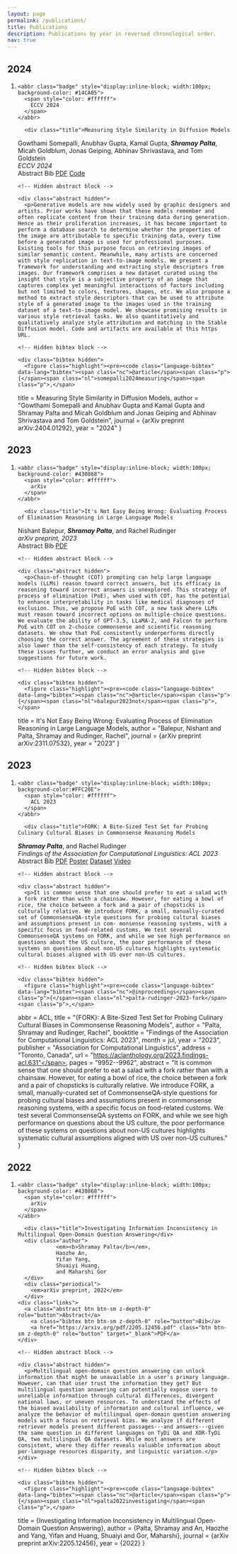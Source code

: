 ```yaml
---
layout: page
permalink: /publications/
title: Publications
description: Publications by year in reversed chronological order.
nav: true
---
```


<!--To add more papers, copy an entire content block and change details>

<!-- Content -->

  <div class="container mt-5">
    <div class="post">

  <article>
    <div class="publications">


  <h2 class="year">2024</h2>
  <ol class="bibliography"><li><div class="row">
  <div class="col-sm-2 abbr">
  
    
    <abbr class="badge" style="display:inline-block; width:100px; background-color: #14CA05">
      <span style="color: #ffffff">
        ECCV 2024
      </span>
    </abbr>
    
  
  </div>

  <div id="somepalli2024measuring" class="col-sm-8">
    
      <div class="title">Measuring Style Similarity in Diffusion Models
</div>
      <div class="author">
                Gowthami Somepalli,
                Anubhav Gupta,
                Kamal Gupta,
                <em><b>Shramay Palta</b></em>,
                Micah Goldblum, 
                Jonas Geiping, 
                Abhinav Shrivastava, 
                and Tom Goldstein
      </div>
      <div class="periodical">
        <em>ECCV 2024</em>
      </div>
    <div class="links">  
      <a class="abstract btn btn-sm z-depth-0" role="button">Abstract</a>
      <a class="bibtex btn btn-sm z-depth-0" role="button">Bib</a>
      <a href="https://arxiv.org/abs/2404.01292" class="btn btn-sm z-depth-0" role="button" target="_blank">PDF</a>
      <a href="https://github.com/learn2phoenix/CSD" class="bibtex btn btn-sm z-depth-0" role="button">Code</a>
    </div>

    <!-- Hidden abstract block -->
    
    <div class="abstract hidden">
      <p>Generative models are now widely used by graphic designers and artists. Prior works have shown that these models remember and often replicate content from their training data during generation. Hence as their proliferation increases, it has become important to perform a database search to determine whether the properties of the image are attributable to specific training data, every time before a generated image is used for professional purposes. Existing tools for this purpose focus on retrieving images of similar semantic content. Meanwhile, many artists are concerned with style replication in text-to-image models. We present a framework for understanding and extracting style descriptors from images. Our framework comprises a new dataset curated using the insight that style is a subjective property of an image that captures complex yet meaningful interactions of factors including but not limited to colors, textures, shapes, etc. We also propose a method to extract style descriptors that can be used to attribute style of a generated image to the images used in the training dataset of a text-to-image model. We showcase promising results in various style retrieval tasks. We also quantitatively and qualitatively analyze style attribution and matching in the Stable Diffusion model. Code and artifacts are available at this https URL.
</p>
    </div>

    <!-- Hidden bibtex block -->
    
    <div class="bibtex hidden">
      <figure class="highlight"><pre><code class="language-bibtex" data-lang="bibtex"><span class="nc">@article</span><span class="p">{</span><span class="nl">somepalli2024measuring</span><span class="p">,</span>
  <span class="na">title</span> <span class="p">=</span> <span class="s">Measuring Style Similarity in Diffusion Models</span><span class="p">,</span>
  <span class="na">author</span> <span class="p">=</span> <span class="s">"Gowthami Somepalli and Anubhav Gupta and Kamal Gupta and Shramay Palta and Micah Goldblum and Jonas Geiping and Abhinav Shrivastava and Tom Goldstein"</span><span class="p">,</span>
  <span class="na">journal</span> <span class="p">=</span> <span class="s">{arXiv preprint arXiv:2404.01292}</span><span class="p">,</span>
  <span class="na">year</span> <span class="p">=</span> <span class="s">"2024"</span>
<span class="p">}</span></code></pre></figure>
    </div>
    
  </div>
</div>
</li></ol>
</div></article>
</div></div>

<!-- Content -->

  <div class="container mt-5">
    <div class="post">

  <article>
    <div class="publications">


  <h2 class="year">2023</h2>
  <ol class="bibliography"><li><div class="row">
  <div class="col-sm-2 abbr">
  
    
    <abbr class="badge" style="display:inline-block; width:100px; background-color: #430868">
      <span style="color: #ffffff">
        arXiv
      </span>
    </abbr>
    
  
  </div>

  <div id="balepur_poe" class="col-sm-8">
    
      <div class="title">It's Not Easy Being Wrong: Evaluating Process of Elimination Reasoning in Large Language Models
</div>
      <div class="author">
                Nishant Balepur,            
                <em><b>Shramay Palta</b></em>,
                and Rachel Rudinger
      </div>
      <div class="periodical">
        <em>arXiv preprint, 2023</em>
      </div>
    <div class="links">  
      <a class="abstract btn btn-sm z-depth-0" role="button">Abstract</a>
      <a class="bibtex btn btn-sm z-depth-0" role="button">Bib</a>
      <a href="https://arxiv.org/abs/2311.07532" class="btn btn-sm z-depth-0" role="button" target="_blank">PDF</a>
    </div>

    <!-- Hidden abstract block -->
    
    <div class="abstract hidden">
      <p>Chain-of-thought (COT) prompting can help large language models (LLMs) reason toward correct answers, but its efficacy in reasoning toward incorrect answers is unexplored. This strategy of process of elimination (PoE), when used with COT, has the potential to enhance interpretability in tasks like medical diagnoses of exclusion. Thus, we propose PoE with COT, a new task where LLMs must reason toward incorrect options on multiple-choice questions. We evaluate the ability of GPT-3.5, LLaMA-2, and Falcon to perform PoE with COT on 2-choice commonsense and scientific reasoning datasets. We show that PoE consistently underperforms directly choosing the correct answer. The agreement of these strategies is also lower than the self-consistency of each strategy. To study these issues further, we conduct an error analysis and give suggestions for future work.
</p>
    </div>

    <!-- Hidden bibtex block -->
    
    <div class="bibtex hidden">
      <figure class="highlight"><pre><code class="language-bibtex" data-lang="bibtex"><span class="nc">@article</span><span class="p">{</span><span class="nl">balepur2023not</span><span class="p">,</span>
  <span class="na">title</span> <span class="p">=</span> <span class="s">It's Not Easy Being Wrong: Evaluating Process of Elimination Reasoning in Large Language Models</span><span class="p">,</span>
  <span class="na">author</span> <span class="p">=</span> <span class="s">"Balepur, Nishant and Palta, Shramay  and Rudinger, Rachel"</span><span class="p">,</span>
  <span class="na">journal</span> <span class="p">=</span> <span class="s">{arXiv preprint arXiv:2311.07532}</span><span class="p">,</span>
  <span class="na">year</span> <span class="p">=</span> <span class="s">"2023"</span>
<span class="p">}</span></code></pre></figure>
    </div>
    
  </div>
</div>
</li></ol>
</div></article>
</div></div>

<!-- Content -->

  <div class="container mt-5">
    <div class="post">

  <article>
    <div class="publications">


  <h2 class="year">2023</h2>
  <ol class="bibliography"><li><div class="row">
  <div class="col-sm-2 abbr">
  
    
    <abbr class="badge" style="display:inline-block; width:100px; background-color:#FFC20E">
      <span style="color: #ffffff">
        ACL 2023
      </span>
    </abbr>
    
  
  </div>

  <div id="palta_rudinger_fork_2023" class="col-sm-8">
    
      <div class="title">FORK: A Bite-Sized Test Set for Probing Culinary Cultural Biases in Commonsense Reasoning Models
</div>
      <div class="author">            
                <em><b>Shramay Palta</b></em>,
                and Rachel Rudinger
      </div>
      <div class="periodical">
        <em>Findings of the Association for Computational Linguistics: ACL 2023</em>
      </div>
    <div class="links">  
      <a class="abstract btn btn-sm z-depth-0" role="button">Abstract</a>
      <a class="bibtex btn btn-sm z-depth-0" role="button">Bib</a>
      <a href="https://aclanthology.org/2023.findings-acl.631/" class="btn btn-sm z-depth-0" role="button" target="_blank">PDF</a>
      <a href="https://shramay-palta.github.io/assets/pdf/FORK_ACL2023/poster.pdf" class="bibtex btn btn-sm z-depth-0" role="button">Poster</a>
      <a href="https://github.com/shramay-palta/FORK_ACL2023" class="bibtex btn btn-sm z-depth-0" role="button">Dataset</a>
      <a href="https://drive.google.com/file/d/1REHB7vjxcyeTSy80nuR02bCtf6aEhTPU/view?usp=sharing" class="bibtex btn btn-sm z-depth-0" role="button">Video</a>
    </div>

    <!-- Hidden abstract block -->
    
    <div class="abstract hidden">
      <p>It is common sense that one should prefer to eat a salad with a fork rather than with a chainsaw. However, for eating a bowl of rice, the choice between a fork and a pair of chopsticks is culturally relative. We introduce FORK, a small, manually-curated set of CommonsenseQA-style questions for probing cultural biases and assumptions present in com- monsense reasoning systems, with a specific focus on food-related customs. We test several CommonsenseQA systems on FORK, and while we see high performance on questions about the US culture, the poor performance of these systems on questions about non-US cultures highlights systematic cultural biases aligned with US over non-US cultures.
</p>
    </div>

    <!-- Hidden bibtex block -->
    
    <div class="bibtex hidden">
      <figure class="highlight"><pre><code class="language-bibtex" data-lang="bibtex"><span class="nc">@inproceedings</span><span class="p">{</span><span class="nl">palta-rudinger-2023-fork</span><span class="p">,</span>
  <span class="na">abbr</span> <span class="p">=</span> <span class="s">ACL</span><span class="p">,</span>
  <span class="na">title</span> <span class="p">=</span> <span class="s">"{FORK}: A Bite-Sized Test Set for Probing Culinary Cultural Biases in Commonsense Reasoning Models"</span><span class="p">,</span>
  <span class="na">author</span> <span class="p">=</span> <span class="s">"Palta, Shramay  and Rudinger, Rachel"</span><span class="p">,</span>
  <span class="na">booktitle</span> <span class="p">=</span> <span class="s">"Findings of the Association for Computational Linguistics: ACL 2023"</span><span class="p">,</span>
  <span class="na">month</span> <span class="p">=</span> <span class="s">jul</span><span class="p">,</span>
  <span class="na">year</span> <span class="p">=</span> <span class="s">"2023"</span><span class="p">,</span>
  <span class="na">publisher</span> <span class="p">=</span> <span class="s">"Association for Computational Linguistics"</span><span class="p">,</span>
  <span class="na">address</span> <span class="p">=</span> <span class="s">"Toronto, Canada"</span><span class="p">,</span>
  <span class="na">url</span> <span class="p">=</span> <span class="s">"https://aclanthology.org/2023.findings-acl.631"</span><span class="p">,</span>
  <span class="na">pages</span> <span class="p">=</span> <span class="s">"9952--9962"</span><span class="p">,</span>
  <span class="na">abstract</span> <span class="p">=</span> <span class="s">"It is common sense that one should prefer to eat a salad with a fork rather than with a chainsaw. However, for eating a bowl of rice, the choice between a fork and a pair of chopsticks is culturally relative. We introduce FORK, a small, manually-curated set of CommonsenseQA-style questions for probing cultural biases and assumptions present in commonsense reasoning systems, with a specific focus on food-related customs. We test several CommonsenseQA systems on FORK, and while we see high performance on questions about the US culture, the poor performance of these systems on questions about non-US cultures highlights systematic cultural assumptions aligned with US over non-US cultures."</span>
<span class="p">}</span></code></pre></figure>
    </div>
    
  </div>
</div>
</li></ol>
</div></article>
</div></div>

<!-- Content -->

  <div class="container mt-5">
    <div class="post">

  <article>
    <div class="publications">


  <h2 class="year">2022</h2>
  <ol class="bibliography"><li><div class="row">
  <div class="col-sm-2 abbr">
  
    
    <abbr class="badge" style="display:inline-block; width:100px; background-color: #430868">
      <span style="color: #ffffff">
        arXiv
      </span>
    </abbr>
    
  
  </div>

  <div id="palta2022investigating" class="col-sm-8">
    
      <div class="title">Investigating Information Inconsistency in Multilingual Open-Domain Question Answering</div>
      <div class="author">            
                <em><b>Shramay Palta</b></em>,
                Haozhe An,
                Yifan Yang,
                Shuaiyi Huang,
                and Maharshi Gor
      </div>
      <div class="periodical">
        <em>arXiv preprint, 2022</em>
      </div>
    <div class="links">  
      <a class="abstract btn btn-sm z-depth-0" role="button">Abstract</a>
        <a class="bibtex btn btn-sm z-depth-0" role="button">Bib</a>
        <a href="https://arxiv.org/pdf/2205.12456.pdf" class="btn btn-sm z-depth-0" role="button" target="_blank">PDF</a>
    </div>

    <!-- Hidden abstract block -->
    
    <div class="abstract hidden">
      <p>Multilingual open-domain question answering can unlock information that might be unavailable in a user's primary language. However, can that user trust the information they get? But multilingual question answering can potentially expose users to unreliable information through cultural differences, divergent national laws, or uneven resources. To understand the effects of the biased availability of information and cultural influence, we analyze the behavior of multilingual open-domain question answering models with a focus on retrieval bias. We analyze if different retriever models present different passages---and answers---given the same question in different languages on TyDi QA and XOR-TyDi QA, two multilingual QA datasets. While most answers are consistent, where they differ reveals valuable information about per-language resources disparity, and linguistic variation.</p>
    </div>

    <!-- Hidden bibtex block -->
    
    <div class="bibtex hidden">
      <figure class="highlight"><pre><code class="language-bibtex" data-lang="bibtex"><span class="nc">@article</span><span class="p">{</span><span class="nl">palta2022investigating</span><span class="p">,</span>
  <span class="na">title</span> <span class="p">=</span> <span class="s">{Investigating Information Inconsistency in Multilingual Open-Domain Question Answering}</span><span class="p">,</span>
  <span class="na">author</span> <span class="p">=</span> <span class="s">{Palta, Shramay and An, Haozhe and Yang, Yifan and Huang, Shuaiyi and Gor, Maharshi}</span><span class="p">,</span>
  <span class="na">journal</span> <span class="p">=</span> <span class="s">{arXiv preprint arXiv:2205.12456}</span><span class="p">,</span>
  <span class="na">year</span> <span class="p">=</span> <span class="s">{2022}</span>
<span class="p">}</span></code></pre></figure>
    </div>
    
  </div>
</div>
</li></ol>
</div></article>
</div></div>